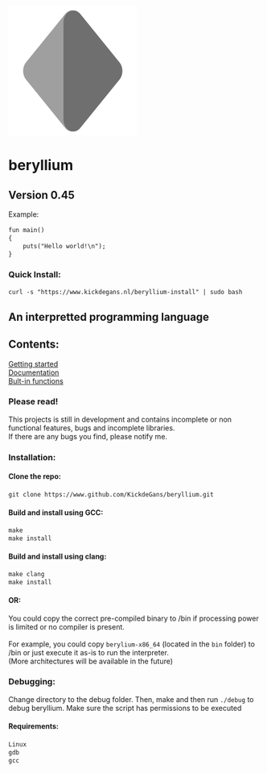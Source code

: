 <img src="Beryllium-Logo.svg" width="256"></img>
# beryllium
## Version 0.45<br>

Example:
```beryllium
fun main()
{
    puts("Hello world!\n");
}
```

### Quick Install:
```shell
curl -s "https://www.kickdegans.nl/beryllium-install" | sudo bash
```

## An interpretted programming language

## Contents:
[Getting started](https://github.com/KickdeGans/beryllium/wiki)
<br>
[Documentation](https://github.com/KickdeGans/beryllium/wiki/Documentation)
<br>
[Bult-in functions](https://github.com/KickdeGans/beryllium/wiki/Built-in-functions)
<br>
### Please read!
This projects is still in development and contains incomplete or non functional features, bugs and incomplete libraries.<br>
If there are any bugs you find, please notify me.<br>

### Installation:
#### Clone the repo:
```shell
git clone https://www.github.com/KickdeGans/beryllium.git
```
#### Build and install using GCC:
```shell
make
make install
```
#### Build and install using clang:
```shell
make clang
make install
```

#### OR:
You could copy the correct pre-compiled binary to /bin if processing power is limited or no compiler is present.<br><br>
For example, you could copy ```berylium-x86_64``` (located in the ```bin``` folder) to /bin or just execute it as-is to run the interpreter.<br>
(More architectures will be available in the future)<br>

### Debugging:
Change directory to the debug folder.
Then, make and then run ```./debug``` to debug beryllium.
Make sure the script has permissions to be executed
#### Requirements:
```Text
Linux
gdb
gcc
```
